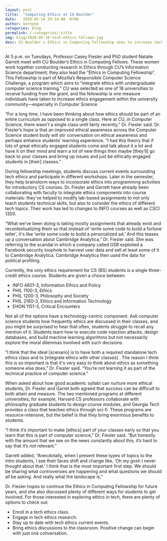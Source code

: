 ```yaml
---
layout: post
title:  "Computing Ethics at CU Boulder"
date:   2020-05-14 19:34:00 -0700
author: Gernene
categories: blog
permalink: /:categories/:title
img: blog/2020-05-16-tech-ethics-fellows.jpg
desc: CU Boulder's Ethics in Computing Fellowship aims to increase tech ethics engagement among students. I spoke with Casey Fiesler and Natalie Garret about the fellowship and other ethics initiatives.
---
```


At 5 p.m. on Tuesdays, Professor Casey Fiesler and PhD student Natalie Garrett meet with CU Boulder’s Ethics in Computing Fellows. These women work together conducting research in Ethics through CU’s Information Science department; they also lead the “Ethics in Computing Fellowship”. This Fellowship is part of Mozilla’s Responsible Computer Science Challenge, a program which aims to “integrate ethics with undergraduate computer science training.” CU was selected as one of 18 universities to receive funding from the grant, and the fellowship is one measure individuals have taken to increase ethics engagement within the university community—especially in Computer Science. 

“For a long time, I have been thinking about how ethics should be part of an entire curriculum as opposed to a single class. Here at CU, in Computer Science, there wasn’t a single class until fairly recently,” Dr. Fiesler said. Dr. Fiesler’s hope is that an improved ethical awareness across the Computer Science student body will stir conversation on ethical awareness and perhaps enhance students’ learning experience. “I had this theory that if lots of great ethically engaged students come and talk about it a lot and have it on their mind and learn a lot of new things then maybe [they’ll] go back to your classes and bring up issues and just be ethically engaged students in [their] classes.”

During fellowship meetings, students discuss current events surrounding tech ethics and participate in different workshops. Later in the semester, they help brainstorm ways to incorporate ethics into programming activities for introductory CS courses. Dr. Fiesler and Garrett have already been collaborating with faculty to integrate ethics components into course materials: they've helped to modify lab-based assignments to not only teach students technical skills, but also to consider the ethics of different tech topics. Their work has led to changes to INFO courses as well as CSCI 1300.

“What we’ve been doing is taking mostly assignments that already exist and recontextualizing them so that instead of ‘write some code to build a fortune teller’, it's like ‘write some code to build a personalized ad.’ And this teases up a conversation about Cambridge Analytica,” Dr. Fiesler said. She was referring to the scandal in which a company called GSR exploited a Facebook security loophole to harvest user data and sell at least some of it to Cambridge Analytica. Cambridge Analytica then used the data for political profiling.

Currently, the only ethics requirement for CS (BS) students is a single three-credit ethics course. Students are given a choice between:

* INFO 4601-3, Information Ethics and Policy
* PHIL 1100-3, Ethics
* PHIL 1200-3, Philosophy and Society
* PHIL 2160-3, Ethics and Information Technology
* EHON 1151-3, Critical Encounters

Not all of the options have a technology-centric component. Ask computer science students how frequently ethics are discussed in their classes, and you might be surprised to hear that often, students struggle to recall any mention of it. Students learn how to execute code injection attacks, design databases, and build machine learning algorithms but not necessarily explore the moral dilemmas involved with such decisions.

“I think that the ideal [scenario] is to have both a required standalone tech ethics class and to [integrate ethics with other classes] . The reason I think this is so important is that it's very easy to think about ethics as something someone else does,” Dr. Fiesler said. “You’re not learning it as part of the technical practice of computer science.”

When asked about how good academic syllabi can nurture more ethical students, Dr. Fiesler and Garret both agreed that success can be difficult to both attain and measure. The two mentioned programs at different universities; for example, Harvard CS professors collaborate with philosophy graduate students to design course modules, and Georgia Tech provides a class that teaches ethics through sci-fi. These programs are resource-intensive, but the belief is that they bring enormous benefits to students.

“I think it’s important to make [ethics] part of your classes early so that you learn that this is part of computer science,” Dr. Fiesler said. “But honestly with the amount that we see on the news constantly about this, it’s hard to say that it’s not relevant.”

Garrett added, “Anecdotally, when I present these types of topics to the intro students, I see their faces shift and change like, ‘Oh my gosh I never thought about that.’ I think that is the most important first step. We should be sharing what controversies are happening and what questions we should all be asking. And really what the landscape is.”

Dr. Fiesler hopes to continue the Ethics in Computing Fellowship for future years, and she also discussed plenty of different ways for students to get involved. For those interested in exploring ethics in tech, there are plenty of options to check out:

* Enroll in a tech ethics class.
* Engage in tech ethics research.
* Stay up to date with tech ethics current events.
* Bring ethics discussions to the classroom. Positive change can begin with just one conversation.

